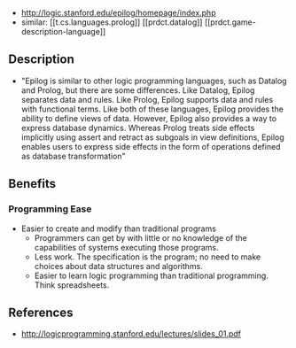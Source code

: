 
- http://logic.stanford.edu/epilog/homepage/index.php
- similar: [[t.cs.languages.prolog]] [[prdct.datalog]] [[prdct.game-description-language]]

## Description

- "Epilog is similar to other logic programming languages, such as Datalog and Prolog, but there are some differences. Like Datalog, Epilog separates data and rules. Like Prolog, Epilog supports data and rules with functional terms. Like both of these languages, Epilog provides the ability to define views of data. However, Epilog also provides a way to express database dynamics. Whereas Prolog treats side effects implicitly using assert and retract as subgoals in view definitions, Epilog enables users to express side effects in the form of operations defined as database transformation"

## Benefits

### Programming Ease

- Easier to create and modify than traditional programs
  - Programmers can get by with little or no knowledge of the
  capabilities of systems executing those programs.
  - Less work. The specification is the program; no need to
  make choices about data structures and algorithms.
  - Easier to learn logic programming than traditional
programming. Think spreadsheets.


## References

- http://logicprogramming.stanford.edu/lectures/slides_01.pdf